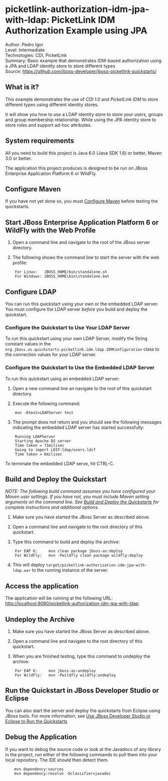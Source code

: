 picketlink-authorization-idm-jpa-with-ldap: PicketLink IDM Authorization Example using JPA
===============================
Author: Pedro Igor  
Level: Intermediate  
Technologies: CDI, PicketLink  
Summary: Basic example that demonstrates IDM-based authorization using a JPA and LDAP identity store to store different types  
Source: <https://github.com/jboss-developer/jboss-picketlink-quickstarts/>

What is it?
-----------

This example demonstrates the use of *CDI 1.0* and *PicketLink IDM* to store different types using different identity stores.

It will show you how to use a LDAP identity store to store your users, groups and group membership relationship.
While using the JPA identity store to store roles and support ad-hoc attributes.

System requirements
-------------------

All you need to build this project is Java 6.0 (Java SDK 1.6) or better, Maven 3.0 or better.

The application this project produces is designed to be run on JBoss Enterprise Application Platform 6 or WildFly.


Configure Maven
---------------

If you have not yet done so, you must [Configure Maven](http://www.jboss.org/jdf/quickstarts/jboss-as-quickstart/#configure_maven) before testing the quickstarts.


Start JBoss Enterprise Application Platform 6 or WildFly with the Web Profile
-------------------------

1. Open a command line and navigate to the root of the JBoss server directory.
2. The following shows the command line to start the server with the web profile:

        For Linux:   JBOSS_HOME/bin/standalone.sh
        For Windows: JBOSS_HOME\bin\standalone.bat

Configure LDAP
--------------------

You can run this quickstart using your own or the embedded LDAP server. You must configure the LDAP server *before* you build and deploy the quickstart.

### Configure the Quickstart to Use Your LDAP Server

To run this quickstart using your own LDAP Server, modify the String constant values in the  `org.jboss.as.quickstarts.picketlink.idm.ldap.IDMConfiguration` class to the connection values for your LDAP server.

### Configure the Quickstart to Use the Embedded LDAP Server

To run this quickstart using an embedded LDAP server:

1. Open a new command line an navigate to the root of this quickstart directory.

2. Execute the following command:

        mvn -Dtest=LDAPServer test
3. The prompt does not return and you should see the following messages indicating the embedded LDAP server has started successfully:

        Running LDAPServer
        Starting Apache DS server
        Time taken = 71milisec
        Going to import LDIF:ldap/users.ldif
        Time taken = 6milisec

To terminate the embedded LDAP serve, hit CTRL-C.

Build and Deploy the Quickstart
-------------------------

_NOTE: The following build command assumes you have configured your Maven user settings. If you have not, you must include Maven setting arguments on the command line. See [Build and Deploy the Quickstarts](../README.md#build-and-deploy-the-quickstarts) for complete instructions and additional options._

1. Make sure you have started the JBoss Server as described above.
2. Open a command line and navigate to the root directory of this quickstart.
3. Type this command to build and deploy the archive:

        For EAP 6:     mvn clean package jboss-as:deploy
        For WildFly:   mvn -Pwildfly clean package wildfly:deploy

4. This will deploy `target/picketlink-authorization-idm-jpa-with-ldap.war` to the running instance of the server.


Access the application
---------------------

The application will be running at the following URL: <http://localhost:8080/picketlink-authorization-idm-jpa-with-ldap>.


Undeploy the Archive
--------------------

1. Make sure you have started the JBoss Server as described above.
2. Open a command line and navigate to the root directory of this quickstart.
3. When you are finished testing, type this command to undeploy the archive:

        For EAP 6:     mvn jboss-as:undeploy
        For WildFly:   mvn -Pwildfly wildfly:undeploy


Run the Quickstart in JBoss Developer Studio or Eclipse
-------------------------------------
You can also start the server and deploy the quickstarts from Eclipse using JBoss tools. For more information, see [Use JBoss Developer Studio or Eclipse to Run the Quickstarts](../README.md#use-jboss-developer-studio-or-eclipse-to-run-the-quickstarts)


Debug the Application
------------------------------------

If you want to debug the source code or look at the Javadocs of any library in the project, run either of the following commands to pull them into your local repository. The IDE should then detect them.

        mvn dependency:sources
        mvn dependency:resolve -Dclassifier=javadoc

